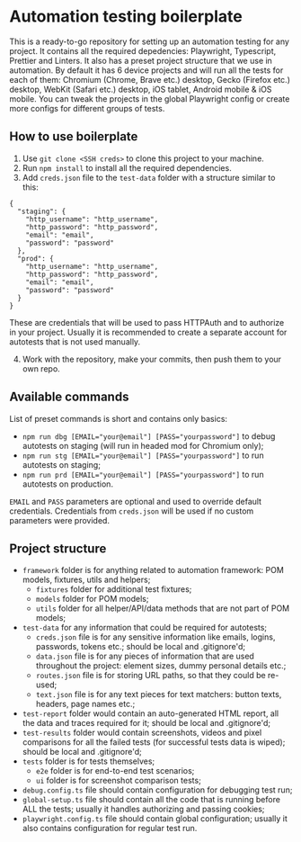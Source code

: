 # Automation testing boilerplate

This is a ready-to-go repository for setting up an automation testing for any project. It contains all the required depedencies: Playwright, Typescript, Prettier and Linters. It also has a preset project structure that we use in automation. By default it has 6 device projects and will run all the tests for each of them: Chromium (Chrome, Brave etc.) desktop, Gecko (Firefox etc.) desktop, WebKit (Safari etc.) desktop, iOS tablet, Android mobile & iOS mobile. You can tweak the projects in the global Playwright config or create more configs for different groups of tests.

## How to use boilerplate

1. Use `git clone <SSH creds>` to clone this project to your machine.
2. Run `npm install` to install all the required dependencies.
3. Add `creds.json` file to the `test-data` folder with a structure similar to this:

```
{
  "staging": {
    "http_username": "http_username",
    "http_password": "http_password",
    "email": "email",
    "password": "password"
  },  
  "prod": {
    "http_username": "http_username",
    "http_password": "http_password",
    "email": "email",
    "password": "password"
  }
}
```
These are credentials that will be used to pass HTTPAuth and to authorize in your project. Usually it is recommended to create a separate account for autotests that is not used manually.

4. Work with the repository, make your commits, then push them to your own repo.

## Available commands

List of preset commands is short and contains only basics:

- `npm run dbg [EMAIL="your@email"] [PASS="yourpassword"]` to debug autotests on staging (will run in headed mod for Chromium only);
- `npm run stg [EMAIL="your@email"] [PASS="yourpassword"]` to run autotests on staging;
- `npm run prd [EMAIL="your@email"] [PASS="yourpassword"]` to run autotests on production.

`EMAIL` and `PASS` parameters are optional and used to override default credentials. Credentials from `creds.json` will be used if no custom parameters were provided.

## Project structure

- `framework` folder is for anything related to automation framework: POM models, fixtures, utils and helpers;
  - `fixtures` folder for additional test fixtures;
  - `models` folder for POM models;
  - `utils` folder for all helper/API/data methods that are not part of POM models;
- `test-data` for any information that could be required for autotests;
  - `creds.json` file is for any sensitive information like emails, logins, passwords, tokens etc.; should be local and .gitignore'd;
  - `data.json` file is for any pieces of information that are used throughout the project: element sizes, dummy personal details etc.;
  - `routes.json` file is for storing URL paths, so that they could be re-used;
  - `text.json` file is for any text pieces for text matchers: button texts, headers, page names etc.;
- `test-report` folder would contain an auto-generated HTML report, all the data and traces required for it; should be local and .gitignore'd;
- `test-results` folder would contain screenshots, videos and pixel comparisons for all the failed tests (for successful tests data is wiped); should be local and .gitignore'd;
- `tests` folder is for tests themselves;
  - `e2e` folder is for end-to-end test scenarios;
  - `ui` folder is for screenshot comparison tests;
- `debug.config.ts` file should contain configuration for debugging test run;
- `global-setup.ts` file should contain all the code that is running before ALL the tests; usually it handles authorizing and passing cookies;
- `playwright.config.ts` file should contain global configuration; usually it also contains configuration for regular test run.